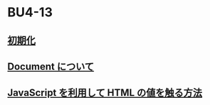 # BU4-13

## [初期化](https://github.com/PARK-JONGSEOK/BU4-13/pull/1)

## [Document について](https://github.com/PARK-JONGSEOK/BU4-13/pull/2)

## [JavaScript を利用して HTML の値を触る方法](https://github.com/PARK-JONGSEOK/BU4-13/pull/3)
